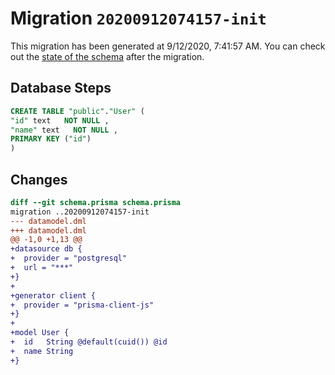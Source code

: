 # Migration `20200912074157-init`

This migration has been generated at 9/12/2020, 7:41:57 AM.
You can check out the [state of the schema](./schema.prisma) after the migration.

## Database Steps

```sql
CREATE TABLE "public"."User" (
"id" text   NOT NULL ,
"name" text   NOT NULL ,
PRIMARY KEY ("id")
)
```

## Changes

```diff
diff --git schema.prisma schema.prisma
migration ..20200912074157-init
--- datamodel.dml
+++ datamodel.dml
@@ -1,0 +1,13 @@
+datasource db {
+  provider = "postgresql"
+  url = "***"
+}
+
+generator client {
+  provider = "prisma-client-js"
+}
+
+model User {
+  id   String @default(cuid()) @id
+  name String
+}
```


